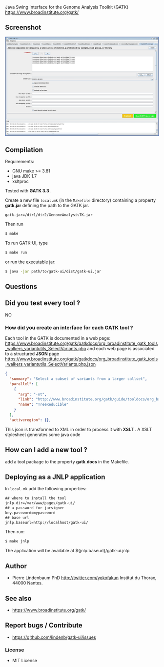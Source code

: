 Java Swing Interface for the Genome Analysis Toolkit (GATK) https://www.broadinstitute.org/gatk/

## Screenshot

![Screenshot 1](doc/screenshot01.jpg)

## Compilation

Requirements:

   * GNU make >= 3.81
   * java JDK 1.7
   * xsltproc

Tested with **GATK 3.3** .

Create a new file `local.mk` (in the `Makefile` directory) containing a property **gatk.jar** defining the path to the GATK jar.

```make
gatk.jar=/dir1/dir2/GenomeAnalysisTK.jar
```

Then run 

```bash
$ make
```

To run GATK-UI, type

```bash
$ make run 
```

or run the executable jar:

```bash
$ java -jar path/to/gatk-ui/dist/gatk-ui.jar 
```


## Questions

## Did you test every tool ?

NO

### How did you create an interface for each GATK tool ?

Each tool in the GATK is documented in a web page: https://www.broadinstitute.org/gatk/gatkdocs/org_broadinstitute_gatk_tools_walkers_variantutils_SelectVariants.php and
each web page is associated to a structured **JSON** page https://www.broadinstitute.org/gatk/gatkdocs/org_broadinstitute_gatk_tools_walkers_variantutils_SelectVariants.php.json

```json
{
  "summary": "Select a subset of variants from a larger callset",
  "parallel": [
    {
      "arg": "-nt",
      "link": "http://www.broadinstitute.org/gatk/guide/tooldocs/org_broadinstitute_gatk_engine_CommandLineGATK.php#-nt",
      "name": "TreeReducible"
    }
  ],
  "activeregion": {},
```
This json is transformed to XML in order to process it with **XSLT** . A XSLT stylesheet generates some java code

## How can I add a new tool ?

add a tool package to the property **gatk.docs** in the Makefile.


## Deploying as a JNLP application

In `local.mk` add the following properties:

```make
## where to install the tool 
jnlp.dir=/var/www/pages/gatk-ui/
## a password for jarsigner
key.password=mypassword
## base url
jnlp.baseurl=http://localhost/gatk-ui/
```

Then run:

```bash
$ make jnlp
```

The application will be available at ${jnlp.baseurl}/gatk-ui.jnlp


## Author

* Pierre Lindenbaum PhD http://twitter.com/yokofakun Institut du Thorax, 44000 Nantes.

## See also

  * https://www.broadinstitute.org/gatk/

## Report bugs / Contribute

  * https://github.com/lindenb/gatk-ui/issues

### License

  * MIT License



